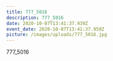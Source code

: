 ```yaml
---
title: 777_5016
description: 777_5016
date: 2020-10-07T13:41:37.939Z
event_date: 2020-10-07T13:41:37.959Z
picture: /images/uploads/777_5016.jpg
---
```

777_5016